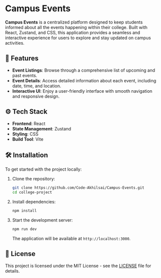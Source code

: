 # Campus Events

**Campus Events** is a centralized platform designed to keep students informed about all the events happening within their college. Built with React, Zustand, and CSS, this application provides a seamless and interactive experience for users to explore and stay updated on campus activities.

## 🚀 Features

- **Event Listings**: Browse through a comprehensive list of upcoming and past events.
- **Event Details**: Access detailed information about each event, including date, time, and location.
- **Interactive UI**: Enjoy a user-friendly interface with smooth navigation and responsive design.

## ⚙️ Tech Stack

- **Frontend**: React
- **State Management**: Zustand
- **Styling**: CSS
- **Build Tool**: Vite

## 🛠️ Installation

To get started with the project locally:

1. Clone the repository:

   ```bash
   git clone https://github.com/Code-Akhilsai/Campus-Events.git
   cd college-project
   ```

2. Install dependencies:

   ```bash
   npm install
   ```

3. Start the development server:

   ```bash
   npm run dev
   ```

   The application will be available at `http://localhost:3000`.

## 📄 License

This project is licensed under the MIT License - see the [LICENSE](LICENSE) file for details.
